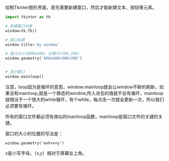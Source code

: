 
绘制Tkinter图形界面，首先需要新建窗口，然后才能新建文本、按钮等元素。

```Python
import tkinter as tk

# 新建窗口对象
window=tk.Tk()

# 窗口标题
window.title='my window'

# 窗口大小为800x600，位置为(500,200)
window.geometry('800x600+500+200')


# 显示窗口
window.mainloop()
```


注意，loop因为是循环的意思，window.mainloop就会让window不断的刷新，如果没有mainloop,就是一个静态的window,传入进去的值就不会有循环，mainloop就相当于一个很大的while循环，有个while，每点击一次就会更新一次，所以我们必须要有循环。

所有的窗口文件都必须有类似的mainloop函数，mainloop是窗口文件的关键的关键。

窗口的大小的位置的写法是：

```
window.geometry('wxh+x+y')
```

x是小写字母，（x,y）相对于屏幕左上角。